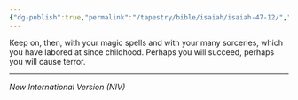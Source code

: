 ```yaml
---
{"dg-publish":true,"permalink":"/tapestry/bible/isaiah/isaiah-47-12/","title":"Isaiah 47:12","tags":["bible-verse","bible-verse"],"dgHomeLink":true,"dgShowLocalGraph":true,"dgEnableSearch":true}
---
```



Keep on, then, with your magic spells and with your many sorceries, which you have labored at since childhood.
Perhaps you will succeed, perhaps you will cause terror.

---
*New International Version (NIV)*